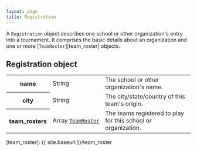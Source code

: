 ```yaml
---
layout: page
title: Registration
---
```

A `Registration` object describes one school or other organization's entry into a tournament. It comprises the basic details about an organization and one or more [`TeamRoster`][team_roster] objects.

## Registration object

<table class="fields"><tbody>
  <tr class="required">
    <th>name</th>
    <td class="type">String</td>
    <td>The school or other organization's name.</td>
  </tr>
  <tr class="optional">
    <th>city</th>
    <td class="type">String</td>
    <td>The city/state/country of this team's origin.</td>
  </tr>
  <tr class="required">
    <th>team_rosters</th>
    <td class="type"><nobr>Array <code><a href="{{ site.baseurl }}/team_roster">TeamRoster</a></code></nobr></td>
    <td>The teams registered to play for this school or organization.</td>
  </tr>
</tbody></table>

[team_roster]: {{ site.baseurl }}/team_roster
